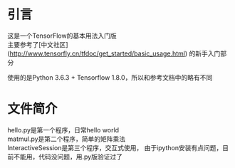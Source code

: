 # 引言
这是一个TensorFlow的基本用法入门版  
主要参考了[中文社区]
(http://www.tensorfly.cn/tfdoc/get_started/basic_usage.html)
的新手入门部分  

使用的是Python 3.6.3 + Tensorflow 1.8.0，所以和参考文档中的略有不同
# 文件简介
hello.py是第一个程序，日常hello world  
matmul.py是第二个程序，简单的矩阵乘法  
InteractiveSession是第三个程序，交互式使用，
由于ipython安装有点问题，目前不能用，代码没问题，用.py版验证过了